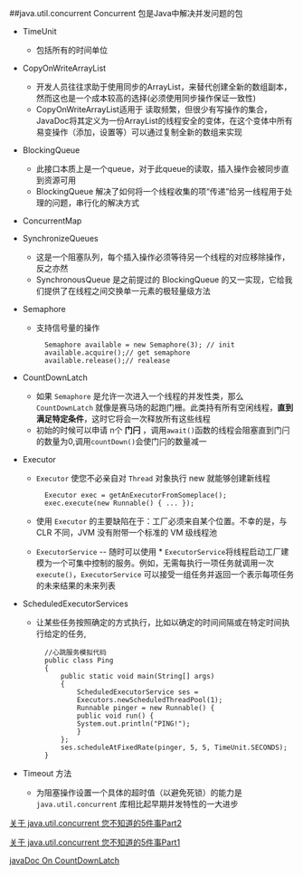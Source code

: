 ##java.util.concurrent
Concurrent 包是Java中解决并发问题的包

* TimeUnit
	* 包括所有的时间单位
* CopyOnWriteArrayList
	* 开发人员往往求助于使用同步的ArrayList，来替代创建全新的数组副本，然而这也是一个成本较高的选择(必须使用同步操作保证一致性)
	* CopyOnWriteArrayList适用于 读取频繁，但很少有写操作的集合，JavaDoc将其定义为一份ArrayList的线程安全的变体，在这个变体中所有易变操作（添加，设置等）可以通过复制全新的数组来实现
* BlockingQueue
	* 此接口本质上是一个queue，对于此queue的读取，插入操作会被同步直到资源可用
	* BlockingQueue 解决了如何将一个线程收集的项“传递”给另一线程用于处理的问题，串行化的解决方式

* ConcurrentMap
* SynchronizeQueues
	* 这是一个阻塞队列，每个插入操作必须等待另一个线程的对应移除操作，反之亦然
	* SynchronousQueue 是之前提过的 BlockingQueue 的又一实现，它给我们提供了在线程之间交换单一元素的极轻量级方法

* Semaphore
	* 支持信号量的操作
		
			Semaphore available = new Semaphore(3); // init
			available.acquire();// get semaphore
			available.release();// realease
* CountDownLatch
	* 如果 `Semaphore` 是允许一次进入一个线程的并发性类，那么 `CountDownLatch` 就像是赛马场的起跑门栅。此类持有所有空闲线程，**直到满足特定条件**，这时它将会一次释放所有这些线程
	* 初始的时候可以申请 n个 **门闩** ，调用`await()`函数的线程会阻塞直到门闩的数量为0,调用`countDown()`会使门闩的数量减一

* Executor
	* `Executor` 使您不必亲自对 `Thread` 对象执行 new 就能够创建新线程
	
			Executor exec = getAnExecutorFromSomeplace();
			exec.execute(new Runnable() { ... });
	*	 使用 `Executor` 的主要缺陷在于：工厂必须来自某个位置。不幸的是，与 CLR 不同，JVM 没有附带一个标准的 VM 级线程池
	*	 `ExecutorService` -- 随时可以使用
		*	 `ExecutorService`将线程启动工厂建模为一个可集中控制的服务。例如，无需每执行一项任务就调用一次 `execute()`，`ExecutorService` 可以接受一组任务并返回一个表示每项任务的未来结果的未来列表


* ScheduledExecutorServices
	* 让某些任务按照确定的方式执行，比如以确定的时间间隔或在特定时间执行给定的任务,

			//心跳服务模拟代码
			public class Ping
			{
    			public static void main(String[] args)
    			{
        			ScheduledExecutorService ses =
           			Executors.newScheduledThreadPool(1);
        			Runnable pinger = new Runnable() {
            		public void run() {
                	System.out.println("PING!");
            		}
        		};
        		ses.scheduleAtFixedRate(pinger, 5, 5, TimeUnit.SECONDS);
    		}

* Timeout 方法
	* 为阻塞操作设置一个具体的超时值（以避免死锁）的能力是 `java.util.concurrent` 库相比起早期并发特性的一大进步

[关于 java.util.concurrent 您不知道的5件事Part2](http://www.ibm.com/developerworks/cn/java/j-5things5.html)

[关于 java.util.concurrent 您不知道的5件事Part1](https://www.ibm.com/developerworks/cn/java/j-5things4.html)

[javaDoc On CountDownLatch](https://docs.oracle.com/javase/7/docs/api/java/util/concurrent/CountDownLatch.html#countDown())